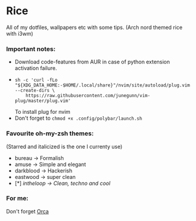 # Rice
All of my dotfiles, wallpapers etc with some tips. (Arch nord themed rice with i3wm)

### Important notes:
 - Download code-features from AUR in case of python extension activation failure.
 - ```
   sh -c 'curl -fLo "${XDG_DATA_HOME:-$HOME/.local/share}"/nvim/site/autoload/plug.vim --create-dirs \
       https://raw.githubusercontent.com/junegunn/vim-plug/master/plug.vim'
   ```
   To install plug for nvim
- Don't forget to `chmod +x .config/polybar/launch.sh`

### Favourite oh-my-zsh themes:
(Starred and italicized is the one I currenty use)
 - bureau -> Formalish
 - amuse -> Simple and elegant
 - darkblood -> Hackerish
 - eastwood -> super clean
 - \[\*\] *intheloop -> Clean, techno and cool*

### For me:
Don't forget [Orca](https://github.com/Rizen54/Orca)
